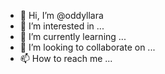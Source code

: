 - 👋 Hi, I’m @oddyllara
- 👀 I’m interested in ...
- 🌱 I’m currently learning ...
- 💞️ I’m looking to collaborate on ...
- 📫 How to reach me ...

<!---
oddyllara/oddyllara is a ✨ special ✨ repository because its `README.md` (this file) appears on your GitHub profile.
You can click the Preview link to take a look at your changes.
--->
